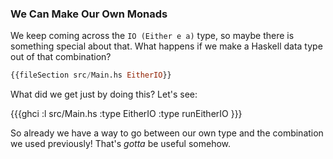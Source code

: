 ### We Can Make Our Own Monads

We keep coming across the `IO (Either e a)` type, so maybe there is something
special about that. What happens if we make a Haskell data type out of that
combination?

```haskell
{{fileSection src/Main.hs EitherIO}}
```

What did we get just by doing this? Let's see:

{{{ghci
:l src/Main.hs
:type EitherIO
:type runEitherIO
}}}

So already we have a way to go between our own type and the combination
we used previously! That's *gotta* be useful somehow.

